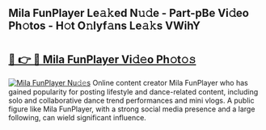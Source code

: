 ## Mila FunPlayer Le𝚊𝚔ed N𝚞𝚍e - Part-pBe Vi𝚍eo Ph𝚘tos - H𝚘t O𝚗lyf𝚊ns Le𝚊𝚔s VWihY

# <h2><a href="http://hf05fvz.feru.top/?c=Mila+FunPlayer">🔗 👉 🔴 Mila FunPlayer Vi𝚍𝚎o Ph𝚘t𝚘𝚜</a></h2>

[![Mila FunPlayer Nu𝚍𝚎s](https://i.imgur.com/0TWrTi3.gif)](http://hf05fvz.feru.top/?c=Mila+FunPlayer)
Online content creator Mila FunPlayer who has gained popularity for posting lifestyle and dance-related content, including solo and collaborative dance trend performances and mini vlogs. A public figure like Mila FunPlayer, with a strong social media presence and a large following, can wield significant influence. 

